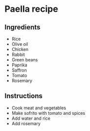 # Paella recipe


## Ingredients

- Rice
- Olive oil
- Chicken
- Rabbit
- Green beans
- Paprika
- Saffron
- Tomato
- Rosemary


## Instructions

- Cook meat and vegetables
- Make sofrito with tomato and spices
- Add water and rice
- Add rosemary